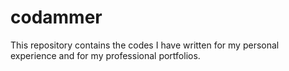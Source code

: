 # codammer
This repository contains the codes I have written for my personal experience and for my professional portfolios.
